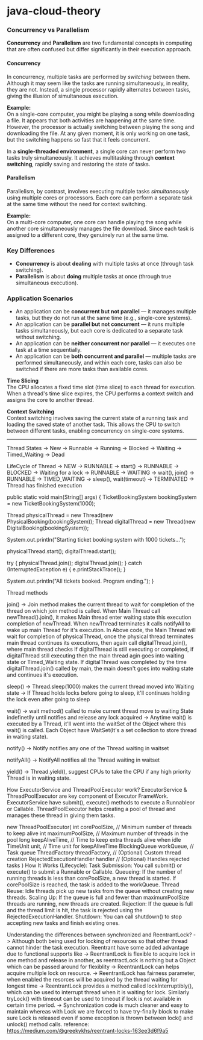 # java-cloud-theory

### Concurrency vs Parallelism

**Concurrency** and **Parallelism** are two fundamental concepts in computing that are often confused but differ significantly in their execution approach.

#### Concurrency
In concurrency, multiple tasks are performed by *switching* between them. Although it may seem like the tasks are running simultaneously, in reality, they are not. Instead, a single processor rapidly alternates between tasks, giving the illusion of simultaneous execution.

**Example:**  
On a single-core computer, you might be playing a song while downloading a file. It appears that both activities are happening at the same time. However, the processor is actually switching between playing the song and downloading the file. At any given moment, it is only working on one task, but the switching happens so fast that it feels concurrent.

In a **single-threaded environment**, a single core can never perform two tasks truly simultaneously. It achieves multitasking through **context switching**, rapidly saving and restoring the state of tasks.



#### Parallelism
Parallelism, by contrast, involves executing multiple tasks *simultaneously* using multiple cores or processors. Each core can perform a separate task at the same time without the need for context switching.

**Example:**  
On a multi-core computer, one core can handle playing the song while another core simultaneously manages the file download. Since each task is assigned to a different core, they genuinely run at the same time.


### Key Differences
- **Concurrency** is about **dealing** with multiple tasks at once (through task switching).
- **Parallelism** is about **doing** multiple tasks at once (through true simultaneous execution).


### Application Scenarios
- An application can be **concurrent but not parallel** — it manages multiple tasks, but they do not run at the same time (e.g., single-core systems).
- An application can be **parallel but not concurrent** — it runs multiple tasks simultaneously, but each core is dedicated to a separate task without switching.
- An application can be **neither concurrent nor parallel** — it executes one task at a time sequentially.
- An application can be **both concurrent and parallel** — multiple tasks are performed simultaneously, and within each core, tasks can also be switched if there are more tasks than available cores.



**Time Slicing**  
The CPU allocates a fixed time slot (time slice) to each thread for execution. When a thread's time slice expires, the CPU performs a context switch and assigns the core to another thread.

**Context Switching**  
Context switching involves saving the current state of a running task and loading the saved state of another task. This allows the CPU to switch between different tasks, enabling concurrency on single-core systems.

---

Thread States
-> New
-> Runnable
-> Running
-> Blocked
-> Waiting
-> Timed_Waiting
-> Dead 

LifeCycle of Thread
-> NEW → RUNNABLE → start()
-> RUNNABLE → BLOCKED → Waiting for a lock
-> RUNNABLE → WAITING → wait(), join()
-> RUNNABLE → TIMED_WAITING → sleep(), wait(timeout)
-> TERMINATED → Thread has finished execution


public static void main(String[] args) {
  TicketBookingSystem bookingSystem = new TicketBookingSystem(1000);

  Thread physicalThread = new Thread(new PhysicalBooking(bookingSystem));
  Thread digitalThread = new Thread(new DigitalBooking(bookingSystem));

  System.out.println("Starting ticket booking system with 1000 tickets...");

  physicalThread.start();
  digitalThread.start();

  try {
      physicalThread.join();
      digitalThread.join();
  } catch (InterruptedException e) {
      e.printStackTrace();
  }

  System.out.println("All tickets booked. Program ending.");
}

Thread methods

join() 
-> Join method makes the current thread to wait for completion of the thread on which join method is called.
When Main Thread call newThread().join(), it makes Main thread enter waiting state this execution completion of newThread. When newThread terminates it calls notifyAll to wake up main Thread for it's execution.
In Above code, the Main Thread will wait for completion of physicalThread, once the physical thread terminates main thread continues its executions, then again call digitalThread.join(), where main thread checks 
If digitalThread is still executing or completed, if digitalThread still executing then the main thread agin goes into waiting state or Timed_Waiting state.
If digitalThread was completed by the time digitalThread.join() called by main, the main doesn't goes into waiting state and continues it's execution.

sleep()
-> Thread.sleep(1000) makes the current thread moved into Waiting state
-> If Thread holds locks before going to sleep, it'll continues holding the lock even after going to sleep

wait()
-> wait method() called to make current thread move to waiting State indefinetlly until notifies and release any lock acquired
-> Anytime wait() is executed by a Thread, it'll went into the waitSet of the Object where this wait() is called. Each Object have WaitSet(It's a set collection to store thread in waiting state).

notify() 
-> Notify notifies any one of the Thread waiting in waitset

notifyAll()
-> NotifyAll notifies all the Thread waiting in waitset

yield()
-> Thread.yield(), suggest CPUs to take the CPU if any high priority Thread is in waiting state.



How ExecutorService and ThreadPoolExecutor work?
ExecutorService & ThreadPoolExecutor are key component of Executor FrameWork. ExecutorService have submit(), execute() methods to execute a Runnableor or Callable.
ThreadPoolExecutor helps creating a pool of thread and manages these thread in giving them tasks.

new ThreadPoolExecutor(
  int corePoolSize,         // Minimum number of threads to keep alive
  int maximumPoolSize,      // Maximum number of threads in the pool
  long keepAliveTime,       // Time to keep extra threads alive when idle
  TimeUnit unit,            // Time unit for keepAliveTime
  BlockingQueue<Runnable> workQueue, // Task queue
  ThreadFactory threadFactory,       // (Optional) Custom thread creation
  RejectedExecutionHandler handler   // (Optional) Handles rejected tasks
)
How It Works (Lifecycle):
Task Submission:
  You call submit() or execute() to submit a Runnable or Callable.
Queueing:
  If the number of running threads is less than corePoolSize, a new thread is started.
  If corePoolSize is reached, the task is added to the workQueue.
Thread Reuse:
  Idle threads pick up new tasks from the queue without creating new threads.
Scaling Up:
  If the queue is full and fewer than maximumPoolSize threads are running, new threads are created.
Rejection:
  If the queue is full and the thread limit is hit, the task is rejected using the RejectedExecutionHandler.
Shutdown:
  You can call shutdown() to stop accepting new tasks and finish existing ones.


Understanding the differences between synchronized and ReentrantLock?
-> Although both being used for locking of resources so that other thread cannot hinder the task execution. Reentrant have some added advantage due to functional supports like
-> ReentrantLock is flexible to acquire lock in one method and release in another, as reentractLock is nothing but a Object which can be passed around for flexiblity
-> ReentrantLock can helps acquire multiple lock on resource.
-> ReentrantLock has fairness parameter, when enabled the resorces will be acquired by the thread waiting for longest time
-> ReentrantLock provides a method called lockInterruptibly(), which can be used to interrupt thread when it is waiting for lock. Similarly tryLock() with timeout can be used to timeout if lock is not available in certain time period.
-> Synchronization code is much cleaner and easy to maintain whereas with Lock we are forced to have try-finally block to make sure Lock is released even if some exception is thrown between lock() and unlock() method calls.
reference: https://medium.com/@greekykhs/reentrant-locks-163ee3d6f9a5

